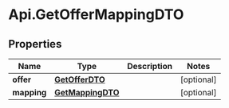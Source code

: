 # Api.GetOfferMappingDTO

## Properties

Name | Type | Description | Notes
------------ | ------------- | ------------- | -------------
**offer** | [**GetOfferDTO**](GetOfferDTO.md) |  | [optional] 
**mapping** | [**GetMappingDTO**](GetMappingDTO.md) |  | [optional] 


